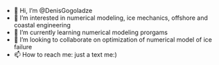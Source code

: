 - 👋 Hi, I’m @DenisGogoladze
- 👀 I’m interested in numerical modeling, ice mechanics, offshore and coastal engineering
- 🌱 I’m currently learning numerical modeling prorgams
- 💞️ I’m looking to collaborate on optimization of numerical model of ice failure
- 📫 How to reach me: just a text me:)

<!---
DenisGogoladze/DenisGogoladze is a ✨ special ✨ repository because its `README.md` (this file) appears on your GitHub profile.
You can click the Preview link to take a look at your changes.
--->
